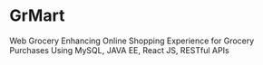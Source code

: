 # GrMart
Web Grocery Enhancing Online Shopping Experience for Grocery Purchases Using MySQL, JAVA EE, React JS, RESTful APIs
